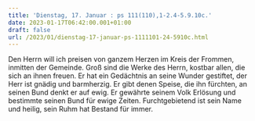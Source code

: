 ```yaml
---
title: 'Dienstag, 17. Januar : ps 111(110),1-2.4-5.9.10c.'
date: 2023-01-17T06:42:00.001+01:00
draft: false
url: /2023/01/dienstag-17-januar-ps-1111101-24-5910c.html
---
```


Den Herrn will ich preisen von ganzem Herzen im Kreis der Frommen, inmitten der Gemeinde. Groß sind die Werke des Herrn, kostbar allen, die sich an ihnen freuen. Er hat ein Gedächtnis an seine Wunder gestiftet, der Herr ist gnädig und barmherzig. Er gibt denen Speise, die ihn fürchten, an seinen Bund denkt er auf ewig. Er gewährte seinem Volk Erlösung und bestimmte seinen Bund für ewige Zeiten. Furchtgebietend ist sein Name und heilig, sein Ruhm hat Bestand für immer.